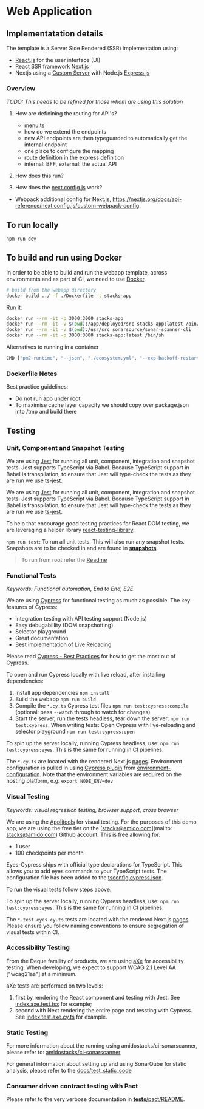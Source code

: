 # Web Application

## Implementatation details

The template is a Server Side Rendered (SSR) implementation using:

- [React.js](https://reactjs.org/) for the user interface (UI)
- React SSR framework [Next.js](https://nextjs.org/)
- Nextjs using a
  [Custom Server](https://nextjs.org/docs/advanced-features/custom-server) with
  Node.js [Express.js](https://expressjs.com/)

### Overview

_TODO: This needs to be refined for those whom are using this solution_

1. How are definining the routing for API's?

   - menu.ts
   - how do we extend the endpoints
   - new API endpoints are then typeguarded to automatically get the internal
     endpoint
   - one place to configure the mapping
   - route definition in the express definition
   - internal: BFF, external: the actual API

2. How does this run?

3. How does the
   [next.config.js](/packages/scaffolding-cli/templates/src/ssr/next.config.js)
   work?

- Webpack additional config for Next.js,
  https://nextjs.org/docs/api-reference/next.config.js/custom-webpack-config.

## To run locally

```bash
npm run dev
```

## To build and run using Docker

In order to be able to build and run the webapp template, across environments
and as part of CI, we need to use [Docker](https://docs.docker.com/install/).

```bash
# build from the webapp directory
docker build ../ -f ./Dockerfile -t stacks-app
```

Run it:

```bash
docker run --rm -it -p 3000:3000 stacks-app
docker run --rm -it -v $(pwd):/app/deployed/src stacks-app:latest /bin/sh
docker run --rm -it -v $(pwd):/usr/src sonarsource/sonar-scanner-cli
docker run --rm -it -p 3000:3000 stacks-app:latest /bin/sh
```

Alternatives to running in a container

```bash
CMD ["pm2-runtime", "--json", "./ecosystem.yml", "--exp-backoff-restart-delay=500", "-a", "--update-env"]
```

### Dockerfile Notes

Best practice guidelines:

- Do not run app under root
- To maximise cache layer capacity we should copy over package.json into /tmp
  and build there

## Testing

### Unit, Component and Snapshot Testing

We are using [Jest](https://jestjs.io/) for running all unit, component,
integration and snapshot tests. Jest supports TypeScript via Babel. Because
TypeScript support in Babel is transpilation, to ensure that Jest will
type-check the tests as they are run we use
[ts-jest](https://github.com/kulshekhar/ts-jest).

We are using [Jest](https://jestjs.io/) for running all unit, component,
integration and snapshot tests. Jest supports TypeScript via Babel. Because
TypeScript support in Babel is transpilation, to ensure that Jest will
type-check the tests as they are run we use
[ts-jest](https://github.com/kulshekhar/ts-jest).

To help that encourage good testing practices for React DOM testing, we are
leveraging a helper library [react-testing-library](https://jestjs.io/).

`npm run test`: To run all unit tests. This will also run any snapshot tests.
Snapshots are to be checked in and are found in
[**snapshots**](__tests__/__snapshots__).

> To run from root refer the [Readme](../../README.md)

### Functional Tests

_Keywords: Functional automation, End to End, E2E_

We are using [Cypress](https://docs.cypress.io/) for functional testing as much
as possible. The key features of Cypress:

- Integration testing with API testing support (Node.js)
- Easy debugabillity (DOM snapshotting)
- Selector playground
- Great documentation
- Best implementation of Live Reloading

Please read
[Cypress - Best Practices](https://docs.cypress.io/guides/references/best-practices.html)
for how to get the most out of Cypress.

To open and run Cypress locally with live reload, after installing dependencies:

1. Install app dependencies `npm install`
2. Build the webapp `npm run build`
3. Compile the `*.cy.ts` Cypress test files `npm run test:cypress:compile`
   (optional: pass `--watch` through to watch for changes)
4. Start the server, run the tests headless, tear down the server:
   `npm run test:cypress`. When writing tests: Open Cypress with live-reloading
   and selector playground `npm run test:cypress:open`

To spin up the server locally, running Cypress headless, use:
`npm run test:cypress:eyes`. This is the same for running in CI pipelines.

The `*.cy.ts` are located with the rendered Next.js [pages](./pages/).
Environment configuration is pulled in using
[Cypress plugin](./__tests__/cypress/plugins/index.js) from
[environment-configuration](./environment-configuration/index.js). Note that the
environment variables are required on the hosting platform, e.g.
`export NODE_ENV=dev`

### Visual Testing

_Keywords: visual regression testing, browser support, cross browser_

We are using the [Applitools](https://applitools.com/) for visual testing. For
the purposes of this demo app, we are using the free tier on the
[stacks@amido.com](mailto: stacks@amido.com) Github account. This is free
allowing for:

- 1 user
- 100 checkpoints per month

Eyes-Cypress ships with official type declarations for TypeScript. This allows
you to add eyes commands to your TypeScript tests. The configuration file has
been added to the [tsconfig.cypress.json](./tsconfig.cypress.json).

To run the visual tests follow steps above.

To spin up the server locally, running Cypress headless, use:
`npm run test:cypress:eyes`. This is the same for running in CI pipelines.

The `*.test.eyes.cy.ts` tests are located with the rendered Next.js
[pages](./pages/). Please ensure you follow naming conventions to ensure
segregation of visual tests within CI.

### Accessibility Testing

From the Deque famility of products, we are using
[aXe](https://www.deque.com/axe/) for accessibility testing. When developing, we
expect to support WCAG 2.1 Level AA ["wcag21aa"] at a minimum.

aXe tests are performed on two levels:

1. first by rendering the React component and testing with Jest. See
   [index.axe.test.tsx](./components/ApiPane/index.axe.test.tsx) for example;
2. second with Next rendering the entire page and tessting with Cypress. See
   [index.test.axe.cy.ts](./compositions/home/index.test.axe.cy.ts) for example.

### Static Testing

For more information about the running using amidostacks/ci-sonarscanner, please refer to: [amidostacks/ci-sonarscanner](https://hub.docker.com/repository/docker/amidostacks/ci-sonarscanner)

For general information about setting up and using SonarQube for static analysis, please refer to the [docs/test_static_code](https://github.com/amido/stacks-webapp-template/tree/master/docstest_static_code.md)

### Consumer driven contract testing with Pact

Please refer to the very verbose documentation in [__tests__/pact/README](./__tests__/pact/README.md).
